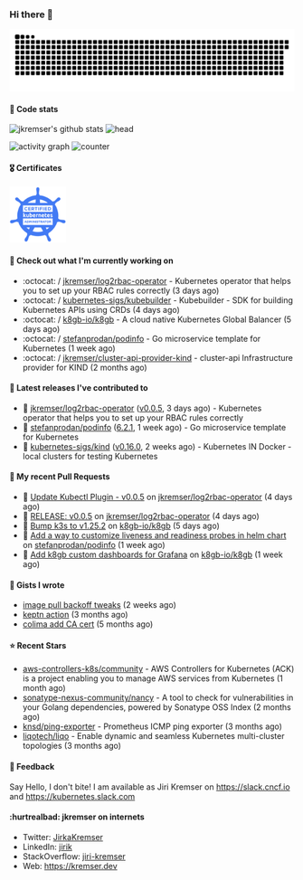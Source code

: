 ### Hi there 👋

![GitHub Snake](github-snake-dark.svg)

#### 📱 Code stats

![jkremser's github stats](https://github-readme-stats.vercel.app/api?username=jkremser&count_private=true&show_icons=true&hide_border=false&theme=tokyonight&title_color=5bcdec&bg_color=0d1117&border_radius=false) ![head](https://user-images.githubusercontent.com/535866/175570014-71166aaa-95f7-4a4f-869c-93a16481de4e.jpeg)


![activity graph](https://activity-graph.herokuapp.com/graph?username=jkremser&theme=react-dark)
![counter](https://komarev.com/ghpvc/?username=jkremser&color=5bcdec&style=for-the-badge)

#### 🎖 Certificates
<p align="left"><a href="https://www.credly.com/badges/8ca716d9-fa9b-42e6-b4a1-ad043baf5396/public_url">
<img src="https://raw.githubusercontent.com/cncf/artwork/master/other/cka/color/kubernetes-cka-color.png" alt="https://www.credly.com/badges/8ca716d9-fa9b-42e6-b4a1-ad043baf5396/public_url" width="100" height="100"/> </a>
</p>

#### 👷 Check out what I'm currently working on

- :octocat: / [jkremser/log2rbac-operator](https://github.com/jkremser/log2rbac-operator) - Kubernetes operator that helps you to set up your RBAC rules correctly (3 days ago)
- :octocat: / [kubernetes-sigs/kubebuilder](https://github.com/kubernetes-sigs/kubebuilder) - Kubebuilder - SDK for building Kubernetes APIs using CRDs (4 days ago)
- :octocat: / [k8gb-io/k8gb](https://github.com/k8gb-io/k8gb) - A cloud native Kubernetes Global Balancer (5 days ago)
- :octocat: / [stefanprodan/podinfo](https://github.com/stefanprodan/podinfo) - Go microservice template for Kubernetes (1 week ago)
- :octocat: / [jkremser/cluster-api-provider-kind](https://github.com/jkremser/cluster-api-provider-kind) - cluster-api Infrastructure provider for KIND (2 months ago)

#### 🔭 Latest releases I've contributed to

- 🎉 [jkremser/log2rbac-operator](https://github.com/jkremser/log2rbac-operator) ([v0.0.5](https://github.com/jkremser/log2rbac-operator/releases/tag/v0.0.5), 3 days ago) - Kubernetes operator that helps you to set up your RBAC rules correctly
- 🎉 [stefanprodan/podinfo](https://github.com/stefanprodan/podinfo) ([6.2.1](https://github.com/stefanprodan/podinfo/releases/tag/6.2.1), 1 week ago) - Go microservice template for Kubernetes
- 🎉 [kubernetes-sigs/kind](https://github.com/kubernetes-sigs/kind) ([v0.16.0](https://github.com/kubernetes-sigs/kind/releases/tag/v0.16.0), 2 weeks ago) - Kubernetes IN Docker - local clusters for testing Kubernetes

#### 🔨 My recent Pull Requests

- 💪 [Update Kubectl Plugin - v0.0.5](https://github.com/jkremser/log2rbac-operator/pull/48) on [jkremser/log2rbac-operator](https://github.com/jkremser/log2rbac-operator) (4 days ago)
- 💪 [RELEASE: v0.0.5](https://github.com/jkremser/log2rbac-operator/pull/45) on [jkremser/log2rbac-operator](https://github.com/jkremser/log2rbac-operator) (4 days ago)
- 💪 [Bump k3s to v1.25.2](https://github.com/k8gb-io/k8gb/pull/961) on [k8gb-io/k8gb](https://github.com/k8gb-io/k8gb) (5 days ago)
- 💪 [Add a way to customize liveness and readiness probes in helm chart](https://github.com/stefanprodan/podinfo/pull/224) on [stefanprodan/podinfo](https://github.com/stefanprodan/podinfo) (1 week ago)
- 💪 [Add k8gb custom dashboards for Grafana](https://github.com/k8gb-io/k8gb/pull/959) on [k8gb-io/k8gb](https://github.com/k8gb-io/k8gb) (1 week ago)

#### 📓 Gists I wrote

- [image pull backoff tweaks](https://gist.github.com/a51bd080b2050aeed8479f1a8c2a686c) (2 weeks ago)
- [keptn action](https://gist.github.com/4b9355e26643217f318fe37faa9ce444) (3 months ago)
- [colima add CA cert](https://gist.github.com/a8143384049b171d4e64c5aeb6da4793) (5 months ago)

#### ⭐ Recent Stars

- [aws-controllers-k8s/community](https://github.com/aws-controllers-k8s/community) - AWS Controllers for Kubernetes (ACK) is a project enabling you to manage AWS services from Kubernetes (1 month ago)
- [sonatype-nexus-community/nancy](https://github.com/sonatype-nexus-community/nancy) - A tool to check for vulnerabilities in your Golang dependencies, powered by Sonatype OSS Index (2 months ago)
- [knsd/ping-exporter](https://github.com/knsd/ping-exporter) - Prometheus ICMP ping exporter (3 months ago)
- [liqotech/liqo](https://github.com/liqotech/liqo) - Enable dynamic and seamless Kubernetes multi-cluster topologies (3 months ago)

#### 💬 Feedback

Say Hello, I don't bite! I am available as Jiri Kremser on https://slack.cncf.io and https://kubernetes.slack.com


#### :hurtrealbad: jkremser on internets

- Twitter: <a href="https://twitter.com/JirkaKremser">JirkaKremser</a>
- LinkedIn: <a href="https://www.linkedin.com/in/jirik/">jirik</a>
- StackOverflow: <a href="https://stackoverflow.com/users/1594980/jiri-kremser">jiri-kremser</a>
- Web: https://kremser.dev